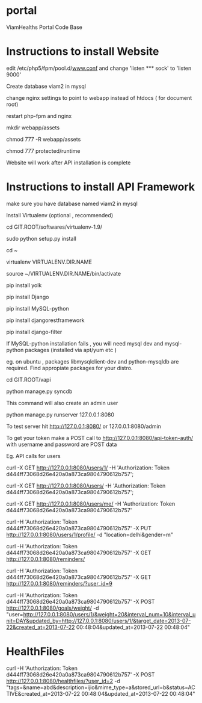 portal
======

ViamHealths Portal Code Base

Instructions to install Website
===============================

edit /etc/php5/fpm/pool.d/www.conf and change 'listen *** sock' to 'listen 9000'

Create database viam2 in mysql

change nginx settings to point to webapp instead of htdocs ( for document root)

restart php-fpm and nginx

mkdir webapp/assets

chmod 777 -R webapp/assets

chmod 777 protected/runtime

Website will work after API installation is complete

Instructions to install API Framework
======================================

make sure you have database named viam2 in mysql

Install Virtualenv (optional , recommended)

cd GIT.ROOT/softwares/virtualenv-1.9/

sudo python setup.py install

cd ~ 

virtualenv VIRTUALENV.DIR.NAME

source ~/VIRTUALENV.DIR.NAME/bin/activate

pip install yolk

pip install Django

pip install MySQL-python

pip install djangorestframework

pip install django-filter

If MySQL-python installation fails , you will need mysql dev and mysql-python packages (installed via apt/yum etc )

eg. on ubuntu , packages libmysqlclient-dev and python-mysqldb are required. Find appropiate packages for your distro.

cd GIT.ROOT/vapi

python manage.py syncdb

This command will also create an admin user

python manage.py runserver 127.0.0.1:8080

To test server hit http://127.0.0.1:8080/ or 127.0.0.1:8080/admin

To get your token make a POST call to http://127.0.0.1:8080/api-token-auth/ with username and password are POST data

Eg. API calls for users

curl -X GET http://127.0.0.1:8080/users/1/ -H 'Authorization: Token d444ff73068d26e420a0a873ca9804790612b757';

curl -X GET http://127.0.0.1:8080/users/ -H 'Authorization: Token d444ff73068d26e420a0a873ca9804790612b757';

curl -X GET http://127.0.0.1:8080/users/me/ -H 'Authorization: Token d444ff73068d26e420a0a873ca9804790612b757'

curl -H 'Authorization: Token d444ff73068d26e420a0a873ca9804790612b757' -X PUT http://127.0.0.1:8080/users/1/profile/ -d "location=delhi&gender=m"

curl -H 'Authorization: Token d444ff73068d26e420a0a873ca9804790612b757' -X GET http://127.0.0.1:8080/reminders/

curl -H 'Authorization: Token d444ff73068d26e420a0a873ca9804790612b757' -X GET http://127.0.0.1:8080/reminders/?user_id=9

curl -H 'Authorization: Token d444ff73068d26e420a0a873ca9804790612b757' -X POST http://127.0.0.1:8080/goals/weight/ -d "user=http://127.0.0.1:8080/users/1/&weight=20&interval_num=10&interval_unit=DAY&updated_by=http://127.0.0.1:8080/users/1/&target_date=2013-07-22&created_at=2013-07-22 00:48:04&updated_at=2013-07-22 00:48:04"

HealthFiles
===========
curl -H 'Authorization: Token d444ff73068d26e420a0a873ca9804790612b757' -X POST http://127.0.0.1:8080/healthfiles/?user_id=2 -d "tags=&name=abd&description=ijio&mime_type=a&stored_url=b&status=ACTIVE&created_at=2013-07-22 00:48:04&updated_at=2013-07-22 00:48:04"